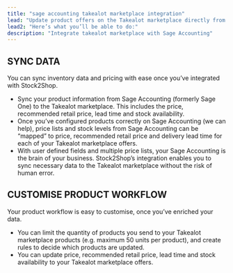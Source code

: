 ```yaml
---
title: "sage accounting takealot marketplace integration"
lead: "Update product offers on the Takealot marketplace directly from your Sage Accounting system (formerly Sage One). Stock2Shop’s simple integration will streamline your operation by reducing duplicate data capture, and ensuring your product information on Takealot is up to date."
lead2: "Here’s what you’ll be able to do:"
description: "Integrate takealot marketplace with Sage Accounting"
---
```


SYNC DATA
---------

You can sync inventory data and pricing with ease once you’ve integrated with Stock2Shop.

*   Sync your product information from Sage Accounting (formerly Sage One) to the Takealot marketplace. This includes the price, recommended retail price, lead time and stock availability.
*   Once you’ve configured products correctly on Sage Accounting (we can help), price lists and stock levels from Sage Accounting can be “mapped” to price, recommended retail price and delivery lead time for each of your Takealot marketplace offers.
*   With user defined fields and multiple price lists, your Sage Accounting is the brain of your business. Stock2Shop’s integration enables you to sync necessary data to the Takealot marketplace without the risk of human error.

CUSTOMISE PRODUCT WORKFLOW
--------------------------

Your product workflow is easy to customise, once you’ve enriched your data.

*   You can limit the quantity of products you send to your Takealot marketplace products (e.g. maximum 50 units per product), and create rules to decide which products are updated.
*   You can update price, recommended retail price, lead time and stock availability to your Takealot marketplace offers.
